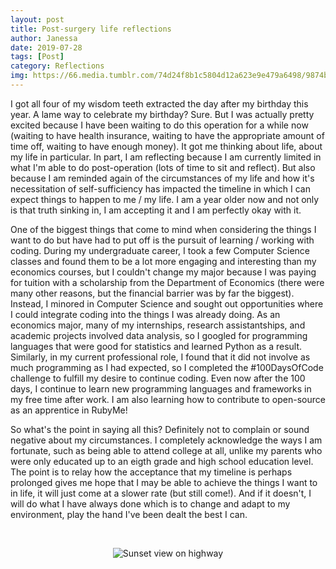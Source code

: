 ```yaml
---
layout: post
title: Post-surgery life reflections
author: Janessa
date: 2019-07-28
tags: [Post]
category: Reflections
img: https://66.media.tumblr.com/74d24f8b1c5804d12a623e9e479a6498/9874b97f13e99c5f-1c/s500x750/b0e2b38874684d929d98c6299bc16895b0d6f120.jpg
---
```


I got all four of my wisdom teeth extracted the day after my birthday this year. A lame way to celebrate my birthday? Sure. But I was actually pretty excited because I have been waiting to do this operation for a while now (waiting to have health insurance, waiting to have the appropriate amount of time off, waiting to have enough money). It got me thinking about life, about my life in particular. In part, I am reflecting because I am currently limited in what I'm able to do post-operation (lots of time to sit and reflect). But also because I am reminded again of the circumstances of my life and how it's necessitation of self-sufficiency has impacted the timeline in which I can expect things to happen to me / my life. I am a year older now and not only is that truth sinking in, I am accepting it and I am perfectly okay with it.

One of the biggest things that come to mind when considering the things I want to do but have had to put off is the pursuit of learning / working with coding. During my undergraduate career, I took a few Computer Science classes and found them to be a lot more engaging and interesting than my economics courses, but I couldn't change my major because I was paying for tuition with a scholarship from the Department of Economics (there were many other reasons, but the financial barrier was by far the biggest). Instead, I minored in Computer Science and sought out opportunities where I could integrate coding into the things I was already doing. As an economics major, many of my internships, research assistantships, and academic projects involved data analysis, so I googled for programming languages that were good for statistics and learned Python as a result. Similarly, in my current professional role, I found that it did not involve as much programming as I had expected, so I completed the #100DaysOfCode challenge to fulfill my desire to continue coding. Even now after the 100 days, I continue to learn new programming languages and frameworks in my free time after work. I am also learning how to contribute to open-source as an apprentice in RubyMe! 

So what's the point in saying all this? Definitely not to complain or sound negative about my circumstances. I completely acknowledge the ways I am fortunate, such as being able to attend college at all, unlike my parents who were only educated up to an eigth grade and high school education level. The point is to relay how the acceptance that my timeline is perhaps prolonged gives me hope that I may be able to achieve the things I want to in life, it will just come at a slower rate (but still come!). And if it doesn't, I will do what I have always done which is to change and adapt to my environment, play the hand I've been dealt the best I can. 

<br>
<p align="center">
<img src="https://66.media.tumblr.com/74d24f8b1c5804d12a623e9e479a6498/9874b97f13e99c5f-1c/s500x750/b0e2b38874684d929d98c6299bc16895b0d6f120.jpg" alt="Sunset view on highway">
</p>
